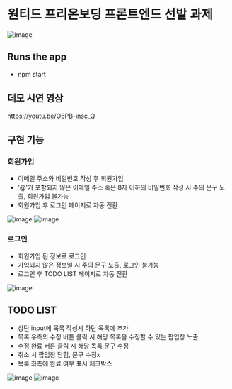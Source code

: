 # 원티드 프리온보딩 프론트엔드 선발 과제
![image](https://user-images.githubusercontent.com/92010078/186373925-67ca1ccd-752d-424b-9b88-8c3c3037e6ac.png)


## Runs the app

- npm start

## 데모 시연 영상

https://youtu.be/O6PB-insc_Q


## 구현 기능

### 회원가입
- 이메일 주소와 비밀번호 작성 후 회원가입
- '@'가 포함되지 않은 이메일 주소 혹은 8자 이하의 비밀번호 작성 시 주의 문구 노출, 회원가입 불가능
- 회원가입 후 로그인 페이지로 자동 전환

![image](https://user-images.githubusercontent.com/92010078/186375930-e215ba71-e4a6-49e3-87e8-4137ec5395d3.png)
![image](https://user-images.githubusercontent.com/92010078/186375987-d95edebb-6efc-475a-8d6d-a3141a6ef3e2.png)


### 로그인
- 회원가입 된 정보로 로그인
- 가입되지 않은 정보일 시 주의 문구 노출, 로그인 불가능
- 로그인 후 TODO LIST 페이지로 자동 전환

![image](https://user-images.githubusercontent.com/92010078/186376077-8e4645a7-7b41-41ea-a7de-7ecde48efa74.png)


## TODO LIST
- 상단 input에 목록 작성시 하단 목록에 추가
- 목록 우측의 수정 버튼 클릭 시 해당 목록을 수정할 수 있는 팝업창 노출
- 수정 완료 버튼 클릭 시 해당 목록 문구 수정
- 취소 시 팝업창 닫힘, 문구 수정x
- 목록 좌측에 완료 여부 표시 체크박스

![image](https://user-images.githubusercontent.com/92010078/186376163-5d47fe7b-402c-4c18-9707-251c891bb8e1.png)
![image](https://user-images.githubusercontent.com/92010078/186376263-ba587909-98e5-43b6-b658-ede42d8e3e50.png)


